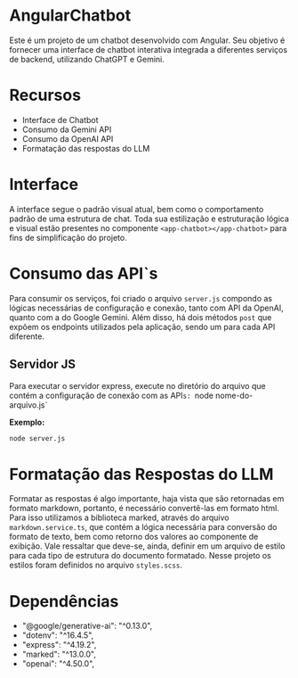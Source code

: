 # AngularChatbot

Este é um projeto de um chatbot desenvolvido com Angular. Seu objetivo é fornecer uma interface de chatbot interativa integrada a diferentes serviços de backend, utilizando ChatGPT e Gemini.

# Recursos

* Interface de Chatbot
* Consumo da Gemini API
* Consumo da OpenAI API
* Formatação das respostas do LLM

# Interface

A interface segue o padrão visual atual, bem como o comportamento padrão de uma estrutura de chat. Toda sua estilização e estruturação lógica e visual estão presentes no componente `<app-chatbot></app-chatbot>` para fins de simplificação do projeto.

# Consumo das API`s

Para consumir os serviços, foi criado o arquivo `server.js` compondo as lógicas necessárias de configuração e conexão, tanto com API da OpenAI, quanto com a do Google Gemini.
Além disso, há dois métodos `post` que expõem os endpoints utilizados pela aplicação, sendo um para cada API diferente.

## Servidor JS

Para executar o servidor express, execute no diretório do arquivo que contém a configuração de conexão com as API`s: `node nome-do-arquivo.js`

**Exemplo:**
```bash 
node server.js
```

# Formatação das Respostas do LLM

Formatar as respostas é algo importante, haja vista que são retornadas em formato markdown, portanto, é necessário convertê-las em formato html. Para isso utilizamos a biblioteca marked, através do arquivo `markdown.service.ts`, que contém a lógica necessária para conversão do formato de texto, bem como retorno dos valores ao componente de exibição.
Vale ressaltar que deve-se, ainda, definir em um arquivo de estilo para cada tipo de estrutura do documento formatado. Nesse projeto os estilos foram definidos no arquivo `styles.scss`.

# Dependências

* "@google/generative-ai": "^0.13.0",
* "dotenv": "^16.4.5",
* "express": "^4.19.2",
* "marked": "^13.0.0",
* "openai": "^4.50.0",
